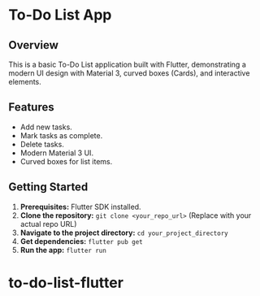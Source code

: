 # To-Do List App

## Overview

This is a basic To-Do List application built with Flutter, demonstrating a modern UI design with Material 3, curved boxes (Cards), and interactive elements.

## Features

*   Add new tasks.
*   Mark tasks as complete.
*   Delete tasks.
*   Modern Material 3 UI.
*   Curved boxes for list items.

## Getting Started

1.  **Prerequisites:** Flutter SDK installed.
2.  **Clone the repository:** `git clone <your_repo_url>` (Replace with your actual repo URL)
3.  **Navigate to the project directory:** `cd your_project_directory`
4.  **Get dependencies:** `flutter pub get`
5.  **Run the app:** `flutter run`


# to-do-list-flutter
